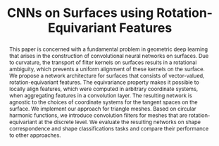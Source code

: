 ---
title: "CNNs on Surfaces using Rotation-Equivariant Features"
layout: publication
categories:
  - Publications
tags:
  - Geometric Deep Learning
  - CNNs on Surfaces
  - Surface Networks
  - Rotation-Equivariance
  - Circular Harmonic Filters
  - Shape Classification
  - Shape Segmentation
  - Shape Correspondence
last_modified_at: 2020-05-06T11:29:17-01:00
venue: "SIGGRAPH 2020"
abstract: "This paper is concerned with a fundamental problem in geometric deep learning that arises in the construction of convolutional neural networks on surfaces. Due to curvature, the transport of filter kernels on surfaces results in a rotational ambiguity, which prevents a uniform alignment of these kernels on the surface. We propose a network architecture for surfaces that consists of vector-valued, rotation-equivariant features. The equivariance property makes it possible to locally align features, which were computed in arbitrary coordinate systems, when aggregating features in a convolution layer. The resulting network is agnostic to the choices of coordinate systems for the tangent spaces on the surface. We implement our approach for triangle meshes. Based on circular harmonic functions, we introduce convolution filters for meshes that are rotation-equivariant at the discrete level. We evaluate the resulting networks on shape correspondence and shape classifications tasks and compare their performance to other approaches."
authors: "R. Wiersma, E. Eisemann and K. Hildebrandt"
type: "Article"
doi: "{10.1145/3386569.3392437}" 
pdf: "/pdf/CNNs_Surfaces_Rotation_Equivariant_Features.pdf"
projectpage: "/hsn"
code: "https://github.com/rubenwiersma/hsn"

bib: "@Article{Wiersma2020,<br />
  &nbsp;&nbsp;author    = {Ruben Wiersma, Elmar Eisemann, Klaus Hildebrandt},<br />
  &nbsp;&nbsp;journal   = {Transactions on Graphics},<br />
  &nbsp;&nbsp;title     = {CNNs on Surfaces using Rotation-Equivariant Features},<br />
  &nbsp;&nbsp;year      = {2020},<br />
  &nbsp;&nbsp;month     = {July},<br />
  &nbsp;&nbsp;number    = {4},<br />
  &nbsp;&nbsp;volume    = {39},<br />
  &nbsp;&nbsp;publisher = {ACM},<br />
  &nbsp;&nbsp;doi       = {10.1145/3386569.3392437},<br />
}"
---